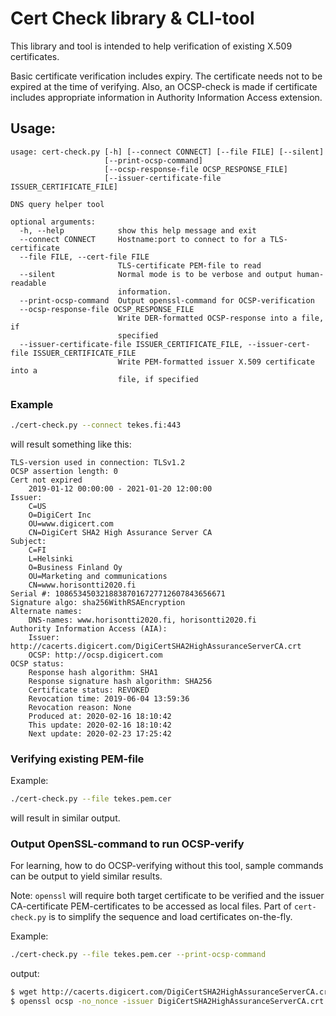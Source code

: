 # Cert Check library & CLI-tool
This library and tool is intended to help verification of existing X.509 certificates.

Basic certificate verification includes expiry. The certificate needs not to be expired at the time of verifying.
Also, an OCSP-check is made if certificate includes appropriate information in Authority Information Access extension.

## Usage:
```text
usage: cert-check.py [-h] [--connect CONNECT] [--file FILE] [--silent]
                     [--print-ocsp-command]
                     [--ocsp-response-file OCSP_RESPONSE_FILE]
                     [--issuer-certificate-file ISSUER_CERTIFICATE_FILE]

DNS query helper tool

optional arguments:
  -h, --help            show this help message and exit
  --connect CONNECT     Hostname:port to connect to for a TLS-certificate
  --file FILE, --cert-file FILE
                        TLS-certificate PEM-file to read
  --silent              Normal mode is to be verbose and output human-readable
                        information.
  --print-ocsp-command  Output openssl-command for OCSP-verification
  --ocsp-response-file OCSP_RESPONSE_FILE
                        Write DER-formatted OCSP-response into a file, if
                        specified
  --issuer-certificate-file ISSUER_CERTIFICATE_FILE, --issuer-cert-file ISSUER_CERTIFICATE_FILE
                        Write PEM-formatted issuer X.509 certificate into a
                        file, if specified
```

### Example
```bash
./cert-check.py --connect tekes.fi:443
```
will result something like this:
```text
TLS-version used in connection: TLSv1.2
OCSP assertion length: 0
Cert not expired
    2019-01-12 00:00:00 - 2021-01-20 12:00:00
Issuer:
    C=US
    O=DigiCert Inc
    OU=www.digicert.com
    CN=DigiCert SHA2 High Assurance Server CA
Subject:
    C=FI
    L=Helsinki
    O=Business Finland Oy
    OU=Marketing and communications
    CN=www.horisontti2020.fi
Serial #: 10865345032188387016727712607843656671
Signature algo: sha256WithRSAEncryption
Alternate names:
    DNS-names: www.horisontti2020.fi, horisontti2020.fi
Authority Information Access (AIA):
    Issuer: http://cacerts.digicert.com/DigiCertSHA2HighAssuranceServerCA.crt
    OCSP: http://ocsp.digicert.com
OCSP status:
    Response hash algorithm: SHA1
    Response signature hash algorithm: SHA256
    Certificate status: REVOKED
    Revocation time: 2019-06-04 13:59:36
    Revocation reason: None
    Produced at: 2020-02-16 18:10:42
    This update: 2020-02-16 18:10:42
    Next update: 2020-02-23 17:25:42
```

### Verifying existing PEM-file
Example:
```bash
./cert-check.py --file tekes.pem.cer
```
will result in similar output.

### Output OpenSSL-command to run OCSP-verify
For learning, how to do OCSP-verifying without this tool, sample commands can be output
to yield similar results.

Note: `openssl` will require both target certificate to be verified and the issuer CA-certificate
PEM-certificates to be accessed as local files.
Part of `cert-check.py` is to simplify the sequence and load certificates on-the-fly.

Example:
```bash
./cert-check.py --file tekes.pem.cer --print-ocsp-command
```
output:
```bash
$ wget http://cacerts.digicert.com/DigiCertSHA2HighAssuranceServerCA.crt
$ openssl ocsp -no_nonce -issuer DigiCertSHA2HighAssuranceServerCA.crt -cert tekes.pem.cer -url http://ocsp.digicert.com
```